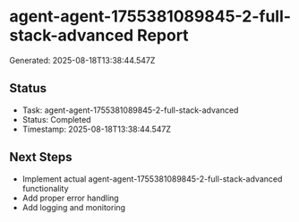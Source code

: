 # agent-agent-1755381089845-2-full-stack-advanced Report

Generated: 2025-08-18T13:38:44.547Z

## Status
- Task: agent-agent-1755381089845-2-full-stack-advanced
- Status: Completed
- Timestamp: 2025-08-18T13:38:44.547Z

## Next Steps
- Implement actual agent-agent-1755381089845-2-full-stack-advanced functionality
- Add proper error handling
- Add logging and monitoring
